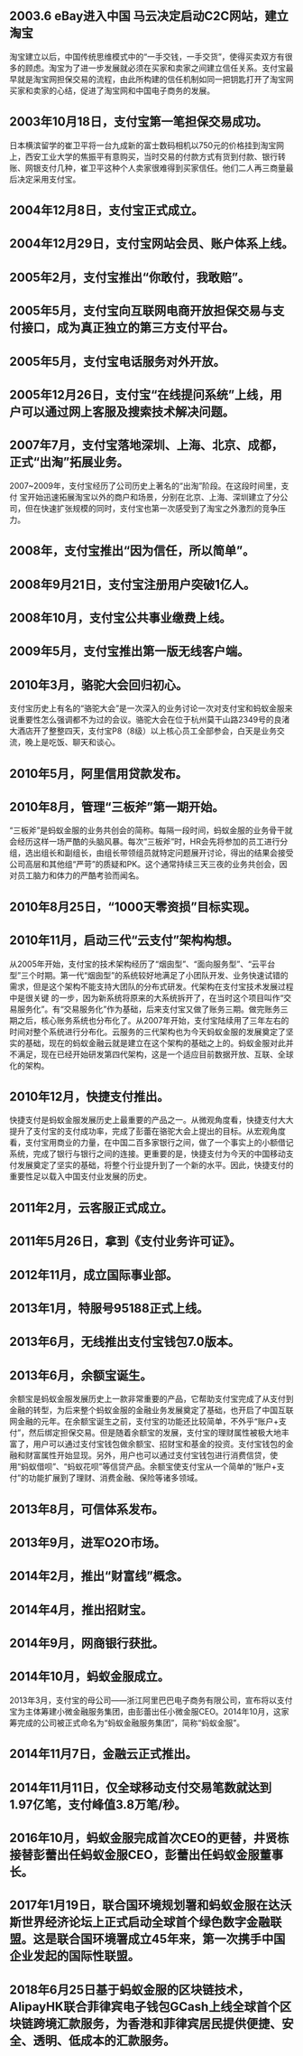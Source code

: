 ## 2003.6 eBay进入中国 马云决定启动C2C网站，建立淘宝
淘宝建立以后，中国传统思维模式中的“一手交钱，一手交货”，使得买卖双方有很多的顾虑。淘宝为了进一步发展就必须在买家和卖家之间建立信任关系。支付宝最早就是淘宝网担保交易的流程，由此所构建的信任机制如同一把钥匙打开了淘宝网买家和卖家的心结，促进了淘宝网和中国电子商务的发展。
## 2003年10月18日，支付宝第一笔担保交易成功。
日本横滨留学的崔卫平将一台九成新的富士数码相机以750元的价格挂到淘宝网上，西安工业大学的焦振平有意购买，当时交易的付款方式有货到付款、银行转账、网银支付几种，崔卫平这种个人卖家很难得到买家信任。他们二人再三商量最后决定采用支付宝。
## 2004年12月8日，支付宝正式成立。
## 2004年12月29日，支付宝网站会员、账户体系上线。
## 2005年2月，支付宝推出“你敢付，我敢赔”。
## 2005年5月，支付宝向互联网电商开放担保交易与支付接口，成为真正独立的第三方支付平台。
## 2005年5月，支付宝电话服务对外开放。
## 2005年12月26日，支付宝“在线提问系统”上线，用户可以通过网上客服及搜索技术解决问题。
## 2007年7月，支付宝落地深圳、上海、北京、成都，正式“出淘”拓展业务。
2007~2009年，支付宝经历了公司历史上著名的“出淘”阶段。在这段时间里，支付
宝开始迅速拓展淘宝以外的商户和场景，分别在北京、上海、深圳建立了分公司，但在快速扩张规模的同时，支付宝也第一次感受到了淘宝之外激烈的竞争压力。
## 2008年，支付宝推出“因为信任，所以简单”。
## 2008年9月21日，支付宝注册用户突破1亿人。
## 2008年10月，支付宝公共事业缴费上线。
## 2009年5月，支付宝推出第一版无线客户端。
## 2010年3月，骆驼大会回归初心。
支付宝历史上有名的“骆驼大会”是一次深入的业务讨论一次对支付宝和蚂蚁金服来说重要性怎么强调都不为过的会议。骆驼大会在位于杭州莫干山路2349号的良渚大酒店开了整整四天，支付宝P8（8级）以上核心员工全部参会，白天是业务交流，晚上是吃饭、聊天和谈心。
## 2010年5月，阿里信用贷款发布。
## 2010年8月，管理“三板斧”第一期开始。
“三板斧”是蚂蚁金服的业务共创会的简称。每隔一段时间，蚂蚁金服的业务骨干就会经历这样一场严酷的头脑风暴。每次“三板斧”时，HR会先将参加的员工进行分组，选出组长和副组长，由组长带领组员就特定问题展开讨论，得出的结果会接受公司高层和其他组“严苛”的质疑和PK。这个通常持续三天三夜的业务共创会，因对员工脑力和体力的严酷考验而闻名。
## 2010年8月25日，“1000天零资损”目标实现。
## 2010年11月，启动三代“云支付”架构构想。
从2005年开始，支付宝的技术架构经历了“烟囱型”、“面向服务型”、“云平台型”三个时期。第一代“烟囱型”的系统较好地满足了小团队开发、业务快速试错的需求，但是这个架构不能支持大团队的分布式研发。代架构在支付宝技术发展过程中是很关键
的一步，因为新系统将原来的大系统拆开了，在当时这个项目叫作“交易服务化”。有“交易服务化”作为基础，后来支付宝又做了账务三期。做完账务三期之后，核心账务系统也分布化了。从2007年开始，支付宝陆续用了三年左右的时间对整个系统进行分布化。云服务的三代架构也为今天蚂蚁金服的发展奠定了坚实的基础，现在的蚂蚁金融云就是建立在这个架构的基础之上的。蚂蚁金服对此并不满足，现在已经开始研发第四代架构，这是一个适应目前数据开放、互联、全球化的架构。
## 2010年12月，快捷支付推出。
快捷支付是蚂蚁金服发展历史上最重要的产品之一。从微观角度看，快捷支付大大提升了支付宝的支付成功率，完成了彭蕾在骆驼大会上提出的目标。从宏观角度看，支付宝用商业的力量，在中国二百多家银行之间，做了一个事实上的小额借记系统，完成了银行与银行之间的连接。更重要的是，快捷支付为今天的中国移动支付发展奠定了坚实的基础，将整个行业提升到了一个新的水平。因此，快捷支付的重要性足以载入中国支付业发展的历史。
## 2011年2月，云客服正式成立。
## 2011年5月26日，拿到《支付业务许可证》。
## 2012年11月，成立国际事业部。
## 2013年1月，特服号95188正式上线。
## 2013年6月，无线推出支付宝钱包7.0版本。
## 2013年6月，余额宝诞生。
余额宝是蚂蚁金服发展历史上一款非常重要的产品，它帮助支付宝完成了从支付到金融的转型，为后来整个蚂蚁金服的金融业务发展奠定了基础，也开启了中国互联网金融的元年。在余额宝诞生之前，支付宝的功能还比较简单，不外乎“账户+支付”，然后绑定担保交易。但是随着余额宝的发展，支付宝的理财属性被极大地丰富了，用户可以通过支付宝钱包做余额宝、招财宝和基金的投资。支付宝钱包的金融和财富属性开始显现。另外，用户也可以通过支付宝钱包进行消费信贷，使用“蚂蚁借呗”、“蚂蚁花呗”等信贷产品。余额宝使支付宝从一个简单的“账户+支付”的功能扩展到了理财、消费金融、保险等诸多领域。
## 2013年8月，可信体系发布。
## 2013年9月，进军O2O市场。
## 2014年2月，推出“财富线”概念。
## 2014年4月，推出招财宝。
## 2014年9月，网商银行获批。
## 2014年10月，蚂蚁金服成立。
2013年3月，支付宝的母公司——浙江阿里巴巴电子商务有限公司，宣布将以支付宝为主体筹建小微金融服务集团，由彭蕾出任小微金服CEO。2014年10月，这家筹完成的公司被正式命名为“蚂蚁金融服务集团”，简称“蚂蚁金服”。
## 2014年11月7日，金融云正式推出。
## 2014年11月11日，仅全球移动支付交易笔数就达到1.97亿笔，支付峰值3.8万笔/秒。
## 2016年10月，蚂蚁金服完成首次CEO的更替，井贤栋接替彭蕾出任蚂蚁金服CEO，彭蕾出任蚂蚁金服董事长。        
## 2017年1月19日，联合国环境规划署和蚂蚁金服在达沃斯世界经济论坛上正式启动全球首个绿色数字金融联盟。这是联合国环境署成立45年来，第一次携手中国企业发起的国际性联盟。
## 2018年6月25日基于蚂蚁金服的区块链技术，AlipayHK联合菲律宾电子钱包GCash上线全球首个区块链跨境汇款服务，为香港和菲律宾居民提供便捷、安全、透明、低成本的汇款服务。

